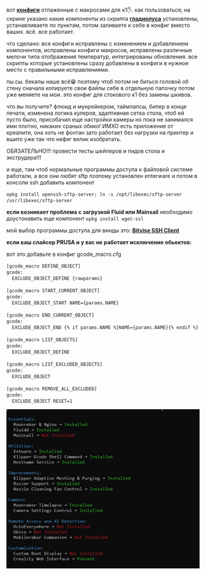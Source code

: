  
 
 вот  [**конфиги**](/version_config/1_3_2_20/) отлаженные с макросами для к1✋. как пользоваться; на скрине указано какие компоненты из скрипта [**гладиолуса**](https://github.com/Guilouz/Creality-K1-and-K1-Max/wiki/Installation-Helper-Script) установлены, устанавливаете по пунктам,  потом заливаете к себе в конфиг вместо ваших. всё. все работает. 

что сделано:
все конфиги исправлены с изменением и добавлением компонентов, исправлены конфиги  макросов, исправлены различные мелочи типа отображения температур, интегрированы обновления. все скрипты которые установлены сразу добавлены в конфиги в нужное место с правильными исправлениями. 


пы.сы. бекапы наше всё😁 поэтому чтоб потом не биться головой об стену сначала копируете свои файлы себе в отдельную папочку потом уже меняете на мои. это конфиг для стокового к1 без замены шкивов. 

что вы получите?  флюид и мунрейкером, таймлапсы, бипер в конце печати, изменена логика кулеров, адаптивная сетка стола, чтоб ей пусто было, присобачил еще настройки камеры но пока не занимался ими плотно, никаких сраных обико! ИМХО есть приложение от креалити, она хоть не фонтан зато работает без нагрузки на принтер и вшито уже так что нефиг велик изобретать.

ОБЯЗАТЕЛЬНО!!! провести тесты  шейперов и  пидов стола и экструдера!!!


и еще, там чтоб нормальные программы доступа к файловой системе работали, а все они любят sftp поэтому установлен enterware и потом в консоли ssh добавить компонент 
```
opkg install openssh-sftp-server; ln -s /opt/libexec/sftp-server /usr/libexec/sftp-server
```

**если возникает проблема с загрузкой Fluid или Mainsail** необходимо доустонавить еще компонент ```opkg install wget-ssl```


мой выбор программы доступа для винды это: [**Bitvise SSH Client**](https://www.bitvise.com/ssh-client-download)


**если ваш слайсер PRUSA и у вас не работает исключение обьектов:**

 вот это добавьте в конфиг  gcode_macro.cfg
```
[gcode_macro DEFINE_OBJECT]
gcode:
  EXCLUDE_OBJECT_DEFINE {rawparams}

[gcode_macro START_CURRENT_OBJECT]
gcode:
  EXCLUDE_OBJECT_START NAME={params.NAME}

[gcode_macro END_CURRENT_OBJECT]
gcode:
  EXCLUDE_OBJECT_END {% if params.NAME %}NAME={params.NAME}{% endif %}

[gcode_macro LIST_OBJECTS]
gcode:
  EXCLUDE_OBJECT_DEFINE

[gcode_macro LIST_EXCLUDED_OBJECTS]
gcode:
  EXCLUDE_OBJECT

[gcode_macro REMOVE_ALL_EXCLUDED]
gcode:
  EXCLUDE_OBJECT RESET=1
```
![](config.jpg)

